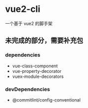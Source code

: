 # vue2-cli
一个基于 vue2 的脚手架

## 未完成的部分，需要补充包
### dependencies
- vue-class-component
- vue-property-decorator
- vuex-module-decorators

### devDependencies
- @commitlint/config-conventional